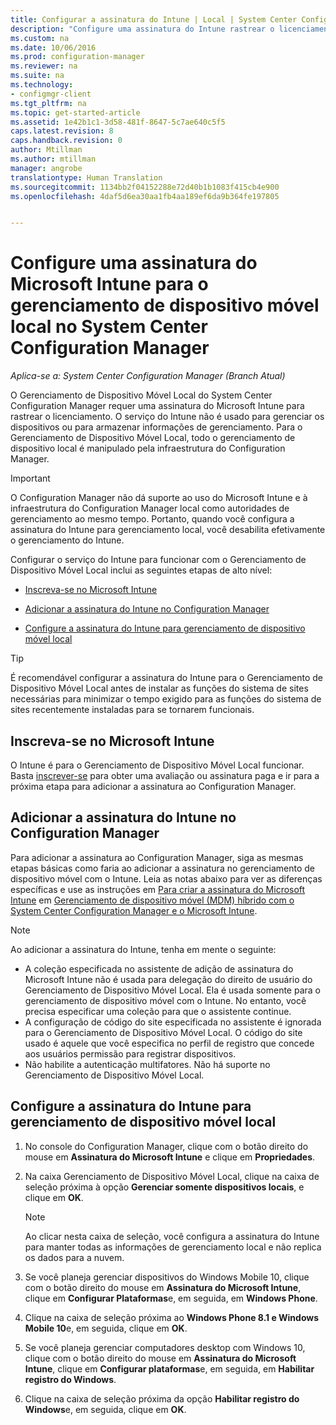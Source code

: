 ```yaml
---
title: Configurar a assinatura do Intune | Local | System Center Configuration Manager
description: "Configure uma assinatura do Intune rastrear o licenciamento do Gerenciamento de Dispositivo Móvel Local no System Center Configuration Manager."
ms.custom: na
ms.date: 10/06/2016
ms.prod: configuration-manager
ms.reviewer: na
ms.suite: na
ms.technology:
- configmgr-client
ms.tgt_pltfrm: na
ms.topic: get-started-article
ms.assetid: 1e42b1c1-3d58-481f-8647-5c7ae640c5f5
caps.latest.revision: 8
caps.handback.revision: 0
author: Mtillman
ms.author: mtillman
manager: angrobe
translationtype: Human Translation
ms.sourcegitcommit: 1134bb2f04152288e72d40b1b1083f415cb4e900
ms.openlocfilehash: 4daf5d6ea30aa1fb4aa189ef6da9b364fe197805


---
```

# <a name="set-up-a-microsoft-intune-subscription-for-on-premises-mobile-device-management-in-system-center-configuration-manager"></a>Configure uma assinatura do Microsoft Intune para o gerenciamento de dispositivo móvel local no System Center Configuration Manager

*Aplica-se a: System Center Configuration Manager (Branch Atual)*

O Gerenciamento de Dispositivo Móvel Local do System Center Configuration Manager requer uma assinatura do Microsoft Intune para rastrear o licenciamento. O serviço do Intune não é usado para gerenciar os dispositivos ou para armazenar informações de gerenciamento. Para o Gerenciamento de Dispositivo Móvel Local, todo o gerenciamento de dispositivo local é manipulado pela infraestrutura do Configuration Manager.  

> [!IMPORTANT]  
>  O Configuration Manager não dá suporte ao uso do Microsoft Intune e à infraestrutura do Configuration Manager local como autoridades de gerenciamento ao mesmo tempo. Portanto, quando você configura a assinatura do Intune para gerenciamento local, você desabilita efetivamente o gerenciamento do Intune.  

 Configurar o serviço do Intune para funcionar com o Gerenciamento de Dispositivo Móvel Local inclui as seguintes etapas de alto nível:  

-   [Inscreva-se no Microsoft Intune](#bkmk_signup)  

-   [Adicionar a assinatura do Intune no Configuration Manager](#bkmk_addSub)  

-   [Configure a assinatura do Intune para gerenciamento de dispositivo móvel local](#bkmk_configure)  

> [!TIP]  
>  É recomendável configurar a assinatura do Intune para o Gerenciamento de Dispositivo Móvel Local antes de instalar as funções do sistema de sites necessárias para minimizar o tempo exigido para as funções do sistema de sites recentemente instaladas para se tornarem funcionais.  

##  <a name="a-namebkmksignupa-sign-up-for-microsoft-intune"></a><a name="bkmk_signup"></a> Inscreva-se no Microsoft Intune  
 O Intune é para o Gerenciamento de Dispositivo Móvel Local funcionar. Basta [inscrever-se](http://www.microsoft.com/en-us/server-cloud/products/microsoft-intune/) para obter uma avaliação ou assinatura paga e ir para a próxima etapa para adicionar a assinatura ao Configuration Manager.  

##  <a name="a-namebkmkaddsuba-add-the-intune-subscription-to-configuration-manager"></a><a name="bkmk_addSub"></a> Adicionar a assinatura do Intune no Configuration Manager  
 Para adicionar a assinatura ao Configuration Manager, siga as mesmas etapas básicas como faria ao adicionar a assinatura no gerenciamento de dispositivo móvel com o Intune. Leia as notas abaixo para ver as diferenças específicas e use as instruções em [Para criar a assinatura do Microsoft Intune](../../mdm/plan-design/hybrid-mobile-device-management.md#bkmk_subscription) em [Gerenciamento de dispositivo móvel (MDM) híbrido com o System Center Configuration Manager e o Microsoft Intune](../../mdm/plan-design/hybrid-mobile-device-management.md).  

> [!NOTE]  
>  Ao adicionar a assinatura do Intune, tenha em mente o seguinte:  
>   
>  -   A coleção especificada no assistente de adição de assinatura do Microsoft Intune não é usada para delegação do direito de usuário do Gerenciamento de Dispositivo Móvel Local. Ela é usada somente para o gerenciamento de dispositivo móvel com o Intune. No entanto, você precisa especificar uma coleção para que o assistente continue.  
> -   A configuração de código do site especificada no assistente é ignorada para o Gerenciamento de Dispositivo Móvel Local. O código do site usado é aquele que você especifica no perfil de registro que concede aos usuários permissão para registrar dispositivos.  
> -   Não habilite a autenticação multifatores. Não há suporte no Gerenciamento de Dispositivo Móvel Local.  

##  <a name="a-namebkmkconfigurea-configure-the-intune-subscription-for-on-premises-mobile-device-management"></a><a name="bkmk_configure"></a> Configure a assinatura do Intune para gerenciamento de dispositivo móvel local  

1.  No console do Configuration Manager, clique com o botão direito do mouse em **Assinatura do Microsoft Intune** e clique em **Propriedades**.  

2.  Na caixa Gerenciamento de Dispositivo Móvel Local, clique na caixa de seleção próxima à opção **Gerenciar somente dispositivos locais**, e clique em **OK**.  

    > [!NOTE]  
    >  Ao clicar nesta caixa de seleção, você configura a assinatura do Intune para manter todas as informações de gerenciamento local e não replica os dados para a nuvem.  

3.  Se você planeja gerenciar dispositivos do Windows Mobile 10, clique com o botão direito do mouse em **Assinatura do Microsoft Intune**, clique em **Configurar Plataformas**e, em seguida, em  **Windows Phone**.  

4.  Clique na caixa de seleção próxima ao **Windows Phone 8.1 e Windows Mobile 10**e, em seguida, clique em **OK**.  

5.  Se você planeja gerenciar computadores desktop com Windows 10, clique com o botão direito do mouse em **Assinatura do Microsoft Intune**, clique em **Configurar plataformas**e, em seguida, em **Habilitar registro do Windows**.  

6.  Clique na caixa de seleção próxima da opção **Habilitar registro do Windows**e, em seguida, clique em **OK**.  



<!--HONumber=Nov16_HO1-->


